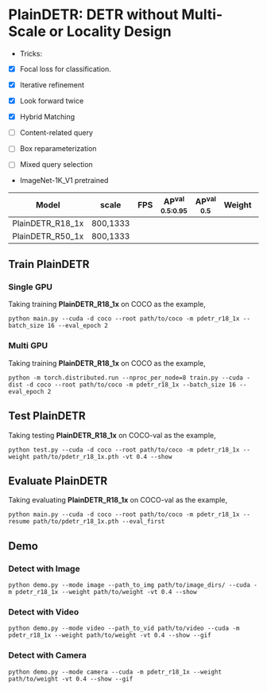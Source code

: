 # PlainDETR: DETR without Multi-Scale or Locality Design

- Tricks:

- [x] Focal loss for classification.
- [x] Iterative refinement
- [x] Look forward twice
- [x] Hybrid Matching
- [ ] Content-related query
- [ ] Box reparameterization
- [ ] Mixed query selection


- ImageNet-1K_V1 pretrained

| Model             |  scale     |  FPS  | AP<sup>val<br>0.5:0.95 | AP<sup>val<br>0.5 | Weight | Logs  |
| ----------------- | ---------- | ----- | ---------------------- |  ---------------  | ------ | ----- |
| PlainDETR_R18_1x  |  800,1333  |       |                        |                   |  |  |
| PlainDETR_R50_1x  |  800,1333  |       |                        |                   |  |  |


## Train PlainDETR
### Single GPU
Taking training **PlainDETR_R18_1x** on COCO as the example,
```Shell
python main.py --cuda -d coco --root path/to/coco -m pdetr_r18_1x --batch_size 16 --eval_epoch 2
```

### Multi GPU
Taking training **PlainDETR_R18_1x** on COCO as the example,
```Shell
python -m torch.distributed.run --nproc_per_node=8 train.py --cuda -dist -d coco --root path/to/coco -m pdetr_r18_1x --batch_size 16 --eval_epoch 2 
```

## Test PlainDETR
Taking testing **PlainDETR_R18_1x** on COCO-val as the example,
```Shell
python test.py --cuda -d coco --root path/to/coco -m pdetr_r18_1x --weight path/to/pdetr_r18_1x.pth -vt 0.4 --show 
```

## Evaluate PlainDETR
Taking evaluating **PlainDETR_R18_1x** on COCO-val as the example,
```Shell
python main.py --cuda -d coco --root path/to/coco -m pdetr_r18_1x --resume path/to/pdetr_r18_1x.pth --eval_first
```

## Demo
### Detect with Image
```Shell
python demo.py --mode image --path_to_img path/to/image_dirs/ --cuda -m pdetr_r18_1x --weight path/to/weight -vt 0.4 --show
```

### Detect with Video
```Shell
python demo.py --mode video --path_to_vid path/to/video --cuda -m pdetr_r18_1x --weight path/to/weight -vt 0.4 --show --gif
```

### Detect with Camera
```Shell
python demo.py --mode camera --cuda -m pdetr_r18_1x --weight path/to/weight -vt 0.4 --show --gif
```